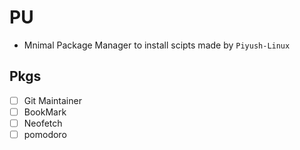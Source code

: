 # PU

- Mnimal Package Manager to install scipts made by `Piyush-Linux`

## Pkgs

- [ ] Git Maintainer
- [ ] BookMark
- [ ] Neofetch
- [ ] pomodoro
